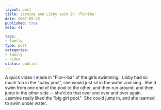 ```yaml
--- 
layout: post
title: Jasmine and Libby swim in 'floriba'
date: 2007-05-28
published: true
meta: {}

tags: 
- family
type: post
categories: 
- family
- video
status: publish
---
```



A quick video I made in "Flor-i-ba" of the girls swimming.  Libby had so much fun in the "baby pool", she would just sit in the water and sing.  She'd swim from one end of the pool to the other, and then run around, and then jump in the other side -- she'd do that over and over and over again.  Jasmine really liked the "big girl pool."  She could jump in, and she learned to swim under water.

 

 

 



 



